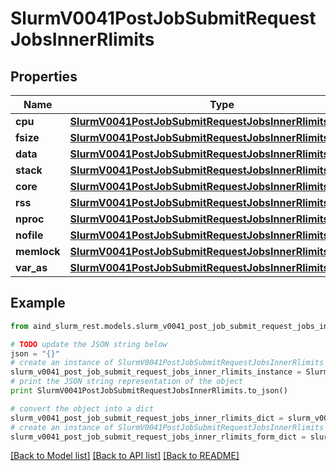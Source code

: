 # SlurmV0041PostJobSubmitRequestJobsInnerRlimits


## Properties

Name | Type | Description | Notes
------------ | ------------- | ------------- | -------------
**cpu** | [**SlurmV0041PostJobSubmitRequestJobsInnerRlimitsCpu**](SlurmV0041PostJobSubmitRequestJobsInnerRlimitsCpu.md) |  | [optional] 
**fsize** | [**SlurmV0041PostJobSubmitRequestJobsInnerRlimitsFsize**](SlurmV0041PostJobSubmitRequestJobsInnerRlimitsFsize.md) |  | [optional] 
**data** | [**SlurmV0041PostJobSubmitRequestJobsInnerRlimitsData**](SlurmV0041PostJobSubmitRequestJobsInnerRlimitsData.md) |  | [optional] 
**stack** | [**SlurmV0041PostJobSubmitRequestJobsInnerRlimitsStack**](SlurmV0041PostJobSubmitRequestJobsInnerRlimitsStack.md) |  | [optional] 
**core** | [**SlurmV0041PostJobSubmitRequestJobsInnerRlimitsCore**](SlurmV0041PostJobSubmitRequestJobsInnerRlimitsCore.md) |  | [optional] 
**rss** | [**SlurmV0041PostJobSubmitRequestJobsInnerRlimitsRss**](SlurmV0041PostJobSubmitRequestJobsInnerRlimitsRss.md) |  | [optional] 
**nproc** | [**SlurmV0041PostJobSubmitRequestJobsInnerRlimitsNproc**](SlurmV0041PostJobSubmitRequestJobsInnerRlimitsNproc.md) |  | [optional] 
**nofile** | [**SlurmV0041PostJobSubmitRequestJobsInnerRlimitsNofile**](SlurmV0041PostJobSubmitRequestJobsInnerRlimitsNofile.md) |  | [optional] 
**memlock** | [**SlurmV0041PostJobSubmitRequestJobsInnerRlimitsMemlock**](SlurmV0041PostJobSubmitRequestJobsInnerRlimitsMemlock.md) |  | [optional] 
**var_as** | [**SlurmV0041PostJobSubmitRequestJobsInnerRlimitsAs**](SlurmV0041PostJobSubmitRequestJobsInnerRlimitsAs.md) |  | [optional] 

## Example

```python
from aind_slurm_rest.models.slurm_v0041_post_job_submit_request_jobs_inner_rlimits import SlurmV0041PostJobSubmitRequestJobsInnerRlimits

# TODO update the JSON string below
json = "{}"
# create an instance of SlurmV0041PostJobSubmitRequestJobsInnerRlimits from a JSON string
slurm_v0041_post_job_submit_request_jobs_inner_rlimits_instance = SlurmV0041PostJobSubmitRequestJobsInnerRlimits.from_json(json)
# print the JSON string representation of the object
print SlurmV0041PostJobSubmitRequestJobsInnerRlimits.to_json()

# convert the object into a dict
slurm_v0041_post_job_submit_request_jobs_inner_rlimits_dict = slurm_v0041_post_job_submit_request_jobs_inner_rlimits_instance.to_dict()
# create an instance of SlurmV0041PostJobSubmitRequestJobsInnerRlimits from a dict
slurm_v0041_post_job_submit_request_jobs_inner_rlimits_form_dict = slurm_v0041_post_job_submit_request_jobs_inner_rlimits.from_dict(slurm_v0041_post_job_submit_request_jobs_inner_rlimits_dict)
```
[[Back to Model list]](../README.md#documentation-for-models) [[Back to API list]](../README.md#documentation-for-api-endpoints) [[Back to README]](../README.md)


